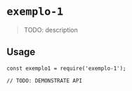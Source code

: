 # `exemplo-1`

> TODO: description

## Usage

```
const exemplo1 = require('exemplo-1');

// TODO: DEMONSTRATE API
```
